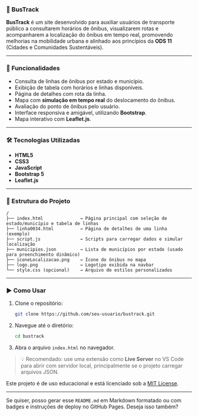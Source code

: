 ### 🚌 BusTrack

**BusTrack** é um site desenvolvido para auxiliar usuários de transporte público a consultarem horários de ônibus, visualizarem rotas e acompanharem a localização do ônibus em tempo real, promovendo melhorias na mobilidade urbana e alinhado aos princípios da **ODS 11** (Cidades e Comunidades Sustentáveis).

---

### 📌 Funcionalidades

* Consulta de linhas de ônibus por estado e município.
* Exibição de tabela com horários e linhas disponíveis.
* Página de detalhes com rota da linha.
* Mapa com **simulação em tempo real** do deslocamento do ônibus.
* Avaliação do ponto de ônibus pelo usuário.
* Interface responsiva e amigável, utilizando **Bootstrap**.
* Mapa interativo com **Leaflet.js**.

---

### 🛠️ Tecnologias Utilizadas

* **HTML5**
* **CSS3**
* **JavaScript**
* **Bootstrap 5**
* **Leaflet.js**

---

### 📂 Estrutura do Projeto

```
/
├── index.html              → Página principal com seleção de estado/município e tabela de linhas
├── linha0034.html          → Página de detalhes de uma linha (exemplo)
├── script.js               → Scripts para carregar dados e simular localização
├── municipios.json         → Lista de municípios por estado (usado para preenchimento dinâmico)
├── iconeLocalizacao.png    → Ícone do ônibus no mapa
├── logo.png                → Logotipo exibida na navbar
└── style.css (opcional)    → Arquivo de estilos personalizados
```

---

### ▶️ Como Usar

1. Clone o repositório:

   ```bash
   git clone https://github.com/seu-usuario/bustrack.git
   ```

2. Navegue até o diretório:

   ```bash
   cd bustrack
   ```

3. Abra o arquivo `index.html` no navegador.

> 💡 Recomendado: use uma extensão como **Live Server** no VS Code para abrir com servidor local, principalmente se o projeto carregar arquivos JSON.

Este projeto é de uso educacional e está licenciado sob a [MIT License](LICENSE).

---

Se quiser, posso gerar esse `README.md` em Markdown formatado ou com badges e instruções de deploy no GitHub Pages. Deseja isso também?
